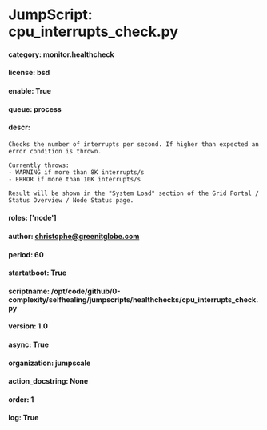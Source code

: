 
# JumpScript: cpu_interrupts_check.py
        
#### category: monitor.healthcheck
#### license: bsd
#### enable: True
#### queue: process
#### descr: 
```
Checks the number of interrupts per second. If higher than expected an error condition is thrown.

Currently throws:
- WARNING if more than 8K interrupts/s
- ERROR if more than 10K interrupts/s

Result will be shown in the "System Load" section of the Grid Portal / Status Overview / Node Status page.

```
#### roles: ['node']
#### author: christophe@greenitglobe.com
#### period: 60
#### startatboot: True
#### scriptname: /opt/code/github/0-complexity/selfhealing/jumpscripts/healthchecks/cpu_interrupts_check.py
#### version: 1.0
#### async: True
#### organization: jumpscale
#### action_docstring: None
#### order: 1
#### log: True